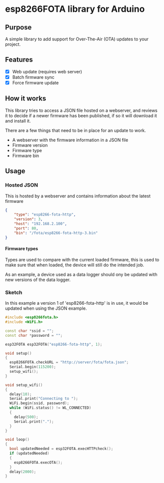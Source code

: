 # esp8266FOTA library for Arduino

## Purpose

A simple library to add support for Over-The-Air (OTA) updates to your project.

## Features

- [x] Web update (requires web server)
- [x] Batch firmware sync
- [x] Force firmware update 

## How it works

This library tries to access a JSON file hosted on a webserver, and reviews it to decide if a newer firmware has been published, if so it will download it and install it.

There are a few things that need to be in place for an update to work.

- A webserver with the firmware information in a JSON file
- Firmware version
- Firmware type
- Firmware bin

## Usage

### Hosted JSON

This is hosted by a webserver and contains information about the latest firmware

```json
{
    "type": "esp8266-fota-http",
    "version": 3,
    "host": "192.168.2.100",
    "port": 80,
    "bin": "/fota/esp8266-fota-http-3.bin"
}
```

#### Firmware types

Types are used to compare with the current loaded firmware, this is used to make sure that when loaded, the device will still do the intended job.

As an example, a device used as a data logger should ony be updated with new versions of the data logger.

### Sketch

In this example a version 1  of 'esp8266-fota-http' is in use, it would be updated when using the JSON example.

```cpp
#include <esp8266fota.h>
#include <WiFi.h>

const char *ssid = "";
const char *password = "";

esp32FOTA esp32FOTA("esp8266-fota-http", 1);

void setup()
{
  esp8266FOTA.checkURL = "http://server/fota/fota.json";
  Serial.begin(115200);
  setup_wifi();
}

void setup_wifi()
{
  delay(10);
  Serial.print("Connecting to ");
  WiFi.begin(ssid, password);
  while (WiFi.status() != WL_CONNECTED)
  {
    delay(500);
    Serial.print(".");
  }
}

void loop()
{
  bool updatedNeeded = esp32FOTA.execHTTPcheck();
  if (updatedNeeded)
  {
    esp8266FOTA.execOTA();
  }
  delay(2000);
}
```

